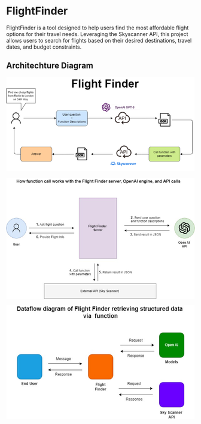 # FlightFinder
FlightFinder is a tool designed to help users find the most affordable flight options for their travel needs. Leveraging the Skyscanner API, this project allows users to search for flights based on their desired destinations, travel dates, and budget constraints. 

## Architechture Diagram
![Function call](/images/thesis-chatbot-flight-finder.drawio.png)

![Function call](/images/flight-finder-Page-2.jpg)

![Data Flow Diagram](/images/flight-finder-Page-1.jpg)
